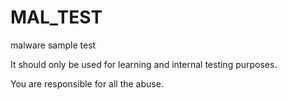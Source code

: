 # MAL_TEST
malware sample test

It should only be used for learning and internal testing purposes.

You are responsible for all the abuse.

